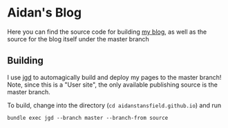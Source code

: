 # Aidan's Blog
Here you can find the source code for building [my blog](https://aidanstansfield.github.io/), as well as the source for the blog itself under the master branch
## Building
I use [jgd](https://github.com/yegor256/jekyll-github-deploy) to automagically build and deploy my pages to the master branch!
Note, since this is a "User site", the only available publishing source is the master branch.

To build, change into the directory (`cd aidanstansfield.github.io`) and run

`bundle exec jgd --branch master --branch-from source`
